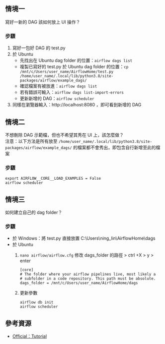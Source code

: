 ## 情境一
寫好一新的 DAG 該如何放上 UI 操作？

### 步驟
1. 寫好一包好 DAG 的 test.py
2. 於 Ubuntu
    * 先找出在 Ubuntu dag folder 的位置：`airflow dags list`
    * 複製已寫好的 test.py 於 Ubuntu dag folder 的位置：`cp /mnt/c/Users/user_name/AirflowHome/test.py /home/user_name/.local/lib/python3.8/site-packages/airflow/example_dags/`
    * 確認檔案有被放進：`airflow dags list`
    * 若有錯誤可輸入：`airflow dags list-import-errors`
    * 更新新增的 DAG：`airflow scheduler`
3. 同樣在瀏覽器輸入：http://localhost:8080 ，即可看到新增的 DAG

## 情境二
不想刪除 DAG 示範檔，但也不希望其秀在 UI 上，該怎麼做？  
注意：以下方法是所有放至 `/home/user_name/.local/lib/python3.8/site-packages/airflow/example_dags/` 的檔案都不會秀出，即包含自行新增至此的檔案  

### 步驟
```linux
export AIRFLOW__CORE__LOAD_EXAMPLES = False
airflow scheduler
```

## 情境三
如何建立自己的 dag folder？  

### 步驟
* 於 Windows：將 test.py 直接放置 C:\Users\ning_lin\AirflowHome\dags  
* 於 Ubuntu
   1. `nano airflow/airflow.cfg` 修改 dags_folder 的路徑 > ctrl +X > y > enter
      
      ```linux
      [core]
      # The folder where your airflow pipelines live, most likely a
      # subfolder in a code repository. This path must be absolute.
      dags_folder = /mnt/c/Users/user_name/AirflowHome/dags
      ```
   2. 更新參數
      
      ```linux
      airflow db init
      airflow scheduler
      ```

## 參考資源
* [Official：Tutorial](https://airflow.apache.org/docs/apache-airflow/stable/tutorial.html)
